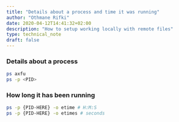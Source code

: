 ```yaml
---
title: "Details about a process and time it was running"
author: "Othmane Rifki"
date: 2020-04-12T14:41:32+02:00
description: "How to setup working locally with remote files"
type: technical_note
draft: false
---
```


### Details about a process
``` bash 
ps axfu 
ps -p <PID>
```

### How long it has been running
``` bash 
ps -p {PID-HERE} -o etime # H:M:S
ps -p {PID-HERE} -o etimes # seconds
```